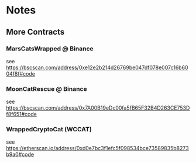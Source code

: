 # Notes


## More Contracts

### MarsCatsWrapped  @ Binance

see <https://bscscan.com/address/0xe12e2b214d26769be047df078e007c16b6004f8f#code>

### MoonCatRescue  @ Binance

see <https://bscscan.com/address/0x7A00B19eDc00fa5fB65F32B4D263CE753Df8f651#code>

### WrappedCryptoCat (WCCAT)

see <https://etherscan.io/address/0xd0e7bc3f1efc5f098534bce73589835b8273b9a0#code>



